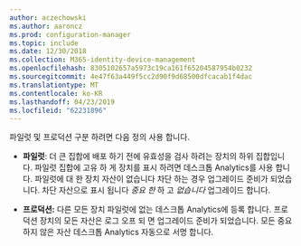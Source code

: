 ```yaml
---
author: aczechowski
ms.author: aaroncz
ms.prod: configuration-manager
ms.topic: include
ms.date: 12/30/2018
ms.collection: M365-identity-device-management
ms.openlocfilehash: 8305102657a5973c19ca161f65204587954b0232
ms.sourcegitcommit: 4e47f63a449f5cc2d90f9d68500dfcacab1f4dac
ms.translationtype: MT
ms.contentlocale: ko-KR
ms.lasthandoff: 04/23/2019
ms.locfileid: "62231896"
---
```

파일럿 및 프로덕션 구분 하려면 다음 정의 사용 합니다.  

- **파일럿**: 더 큰 집합에 배포 하기 전에 유효성을 검사 하려는 장치의 하위 집합입니다. 파일럿 집합에 고유 하 게 장치를 표시 하려면 데스크톱 Analytics를 사용 합니다. 파일럿에 대 한 장치 자산이 없습니다 차단 하는 경우 업그레이드 준비가 되었습니다. 차단 자산으로 표시 됩니다 *중요 한* 하 고 *없습니다* 업그레이드 합니다.  

- **프로덕션:** 다른 모든 장치 파일럿에 없는 데스크톱 Analytics에 등록 합니다. 프로덕션 장치의 모든 자산은 로그 오프 되 면 업그레이드 준비가 되었습니다. 모든 중요 하지 않은 자산 데스크톱 Analytics 자동으로 서명 합니다.  

